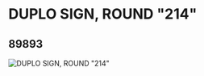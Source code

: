 # DUPLO SIGN, ROUND "214"
## 89893
![DUPLO SIGN, ROUND "214"](https://lc-www-live-s.legocdn.com/media/bricks/5/2/4581213.jpg)